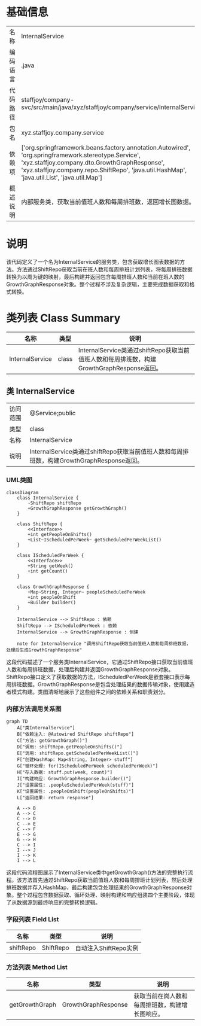 # 基础信息

|      |      |
|------|------|
| 名称 | InternalService |
| 编码语言 | .java |
| 代码路径 | staffjoy/company-svc/src/main/java/xyz/staffjoy/company/service/InternalService.java |
| 包名 | xyz.staffjoy.company.service |
| 依赖项 | ['org.springframework.beans.factory.annotation.Autowired', 'org.springframework.stereotype.Service', 'xyz.staffjoy.company.dto.GrowthGraphResponse', 'xyz.staffjoy.company.repo.ShiftRepo', 'java.util.HashMap', 'java.util.List', 'java.util.Map'] |
| 概述说明 | 内部服务类，获取当前值班人数和每周排班数，返回增长图数据。 |

# 说明

该代码定义了一个名为InternalService的服务类，包含获取增长图表数据的方法。方法通过ShiftRepo获取当前在班人数和每周排班计划列表，将每周排班数据转换为以周为键的映射，最后构建并返回包含每周排班人数和当前在班人数的GrowthGraphResponse对象。整个过程不涉及复杂逻辑，主要完成数据获取和格式转换。

# 类列表 Class Summary

| 名称   | 类型  | 说明 |
|-------|------|-------------|
| InternalService | class | InternalService类通过shiftRepo获取当前值班人数和每周排班数，构建GrowthGraphResponse返回。 |



## 类 InternalService

|      |      |
|------|------|
| 访问范围 | @Service;public |
| 类型 | class |
| 名称 | InternalService |
| 说明 | InternalService类通过shiftRepo获取当前值班人数和每周排班数，构建GrowthGraphResponse返回。 |


### UML类图

```mermaid
classDiagram
    class InternalService {
        -ShiftRepo shiftRepo
        +GrowthGraphResponse getGrowthGraph()
    }

    class ShiftRepo {
        <<Interface>>
        +int getPeopleOnShifts()
        +List~IScheduledPerWeek~ getScheduledPerWeekList()
    }

    class IScheduledPerWeek {
        <<Interface>>
        +String getWeek()
        +int getCount()
    }

    class GrowthGraphResponse {
        +Map~String, Integer~ peopleScheduledPerWeek
        +int peopleOnShift
        +Builder builder()
    }

    InternalService --> ShiftRepo : 依赖
    ShiftRepo --> IScheduledPerWeek : 依赖
    InternalService --> GrowthGraphResponse : 创建

    note for InternalService "调用ShiftRepo获取当前值班人数和每周排班数据，处理后生成GrowthGraphResponse"
```

这段代码描述了一个服务类InternalService，它通过ShiftRepo接口获取当前值班人数和每周排班数据，处理后构建并返回GrowthGraphResponse对象。ShiftRepo接口定义了获取数据的方法，IScheduledPerWeek是嵌套接口表示每周排班数据。GrowthGraphResponse是包含处理结果的数据传输对象，使用建造者模式构建。类图清晰地展示了这些组件之间的依赖关系和职责划分。


### 内部方法调用关系图

```mermaid
graph TD
    A["类InternalService"]
    B["依赖注入: @Autowired ShiftRepo shiftRepo"]
    C["方法: getGrowthGraph()"]
    D["调用: shiftRepo.getPeopleOnShifts()"]
    E["调用: shiftRepo.getScheduledPerWeekList()"]
    F["创建HashMap: Map<String, Integer> stuff"]
    G["循环处理: for(IScheduledPerWeek scheduledPerWeek)"]
    H["存入数据: stuff.put(week, count)"]
    I["构建响应: GrowthGraphResponse.builder()"]
    J["设置属性: .peopleScheduledPerWeek(stuff)"]
    K["设置属性: .peopleOnShift(peopleOnShifts)"]
    L["返回结果: return response"]

    A --> B
    A --> C
    C --> D
    C --> E
    C --> F
    E --> G
    G --> H
    C --> I
    I --> J
    I --> K
    I --> L
```

这段代码流程图展示了InternalService类中getGrowthGraph()方法的完整执行流程。该方法首先通过ShiftRepo获取当前值班人数和每周排班计划列表，然后处理排班数据并存入HashMap，最后构建包含处理结果的GrowthGraphResponse对象。整个过程包含数据获取、循环处理、映射构建和响应组装四个主要阶段，体现了从数据源到最终响应的完整转换逻辑。

### 字段列表 Field List

| 名称  | 类型  | 说明 |
|-------|-------|------|
| shiftRepo | ShiftRepo | 自动注入ShiftRepo实例 |

### 方法列表 Method List

| 名称  | 类型  | 说明 |
|-------|-------|------|
| getGrowthGraph | GrowthGraphResponse | 获取当前在岗人数和每周排班数，构建增长图响应。 |




